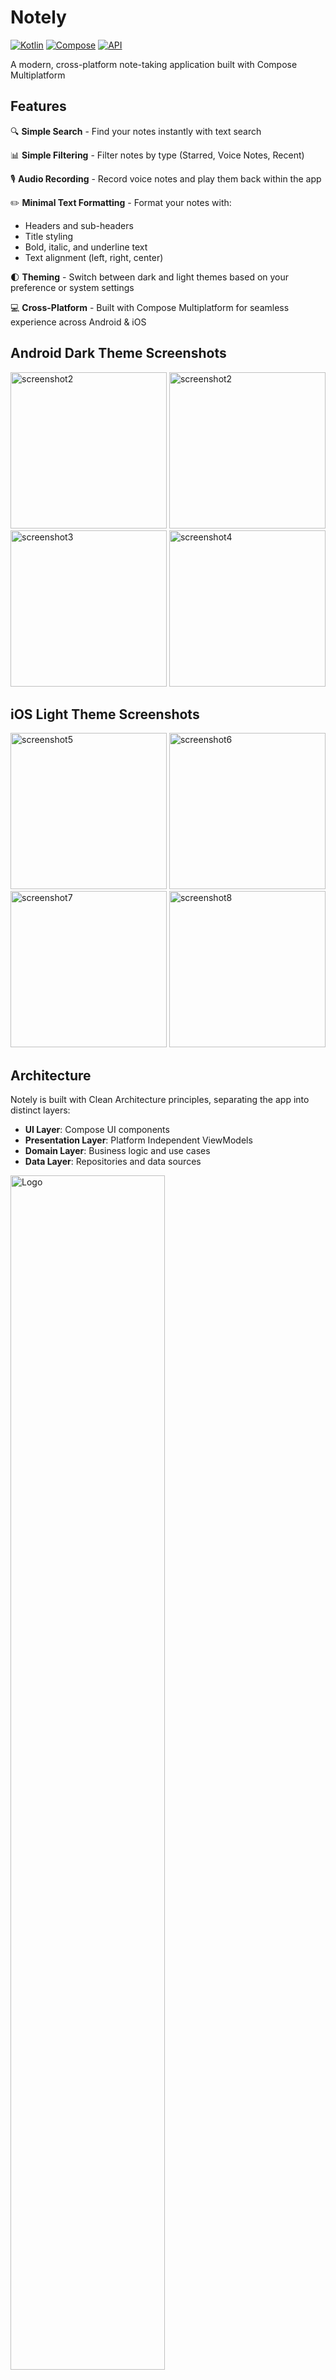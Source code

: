 # Notely

[![Kotlin](https://img.shields.io/badge/kotlin-2.1.21-blue.svg?logo=kotlin)](http://kotlinlang.org)
[![Compose](https://img.shields.io/badge/compose-1.7.0-blue.svg?logo=jetpackcompose)](https://www.jetbrains.com/lp/compose-multiplatform)
[![API](https://img.shields.io/badge/API-21%2B-brightgreen.svg?style=flat)](https://android-arsenal.com/api?level=21)

A modern, cross-platform note-taking application built with Compose Multiplatform

## Features

🔍 **Simple Search** - Find your notes instantly with text search

📊 **Simple Filtering** - Filter notes by type (Starred, Voice Notes, Recent)

🎙️ **Audio Recording** - Record voice notes and play them back within the app

✏️ **Minimal Text Formatting** - Format your notes with:
- Headers and sub-headers
- Title styling
- Bold, italic, and underline text
- Text alignment (left, right, center)

🌓 **Theming** - Switch between dark and light themes based on your preference or system settings

💻 **Cross-Platform** - Built with Compose Multiplatform for seamless experience across Android & iOS

## Android Dark Theme Screenshots

<img src="assets/screenshot1.jpg" alt="screenshot2" width="250">
<img src="assets/screenshot2.jpg" alt="screenshot2" width="250">
<img src="assets/screenshot3.jpg" alt="screenshot3" width="250">
<img src="assets/screenshot4.jpg" alt="screenshot4" width="250">

## iOS Light Theme Screenshots

<img src="assets/screenshot5.png" alt="screenshot5" width="250">
<img src="assets/screenshot6.png" alt="screenshot6" width="250">
<img src="assets/screenshot7.png" alt="screenshot7" width="250">
<img src="assets/screenshot8.png" alt="screenshot8" width="250">

## Architecture

Notely is built with Clean Architecture principles, separating the app into distinct layers:

- **UI Layer**: Compose UI components
- **Presentation Layer**: Platform Independent ViewModels
- **Domain Layer**: Business logic and use cases
- **Data Layer**: Repositories and data sources

<img src="assets/layered_architecture_diagram.png" alt="Logo" width="70%">

## Built With 🛠

- **[Kotlin](https://kotlinlang.org/)** - Official programming language for Android development
- **[Compose Multiplatform](https://www.jetbrains.com/lp/compose-multiplatform/)** - UI toolkit for building native applications
- **[Coroutines](https://kotlinlang.org/docs/coroutines-overview.html)** - For asynchronous programming
- **Clean Architecture** - Separation of concerns with use cases
- **[ViewModel](https://developer.android.com/topic/libraries/architecture/viewmodel)** - Stores and manages UI-related data
- **[Dagger-Hilt](https://dagger.dev/hilt/)** - Dependency injection for Android
- **[Material 3](https://m3.material.io/)** - Design system for modern UI
- **Native Compose Navigation** - No third-party navigation libraries
- **Custom Text Editor** - Built from scratch without external editing libraries

## Getting Started

### Prerequisites

- Android Studio Ladybug or newer
- XCode 16.1
- JDK 11 or higher
- Kotlin 2.0.21 or higher

### Installation

1. Clone the repository
   ```sh
   git clone https://github.com/tosinonikute/Notely.git
   ```

2. Open the project in Android Studio
3. Sync the project with Gradle files
4. Run the app on an emulator or physical device

### License

```
Copyright 2025 Notely, Inc. All Rights Reserved.

Licensed under the Apache License, Version 2.0 (the "License");
you may not use this file except in compliance with the License.
You may obtain a copy of the License at

   http://www.apache.org/licenses/LICENSE-2.0

Unless required by applicable law or agreed to in writing, software
distributed under the License is distributed on an "AS IS" BASIS,
WITHOUT WARRANTIES OR CONDITIONS OF ANY KIND, either express or implied.
See the License for the specific language governing permissions and
limitations under the License.
```
